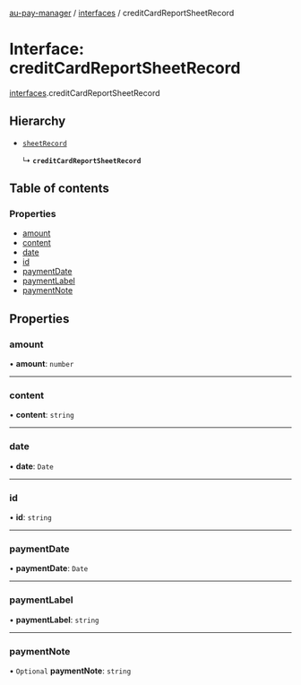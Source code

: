[au-pay-manager](../README.md) / [interfaces](../modules/interfaces.md) / creditCardReportSheetRecord

# Interface: creditCardReportSheetRecord

[interfaces](../modules/interfaces.md).creditCardReportSheetRecord

## Hierarchy

- [`sheetRecord`](interfaces.sheetRecord.md)

  ↳ **`creditCardReportSheetRecord`**

## Table of contents

### Properties

- [amount](interfaces.creditCardReportSheetRecord.md#amount)
- [content](interfaces.creditCardReportSheetRecord.md#content)
- [date](interfaces.creditCardReportSheetRecord.md#date)
- [id](interfaces.creditCardReportSheetRecord.md#id)
- [paymentDate](interfaces.creditCardReportSheetRecord.md#paymentdate)
- [paymentLabel](interfaces.creditCardReportSheetRecord.md#paymentlabel)
- [paymentNote](interfaces.creditCardReportSheetRecord.md#paymentnote)

## Properties

### amount

• **amount**: `number`

___

### content

• **content**: `string`

___

### date

• **date**: `Date`

___

### id

• **id**: `string`

___

### paymentDate

• **paymentDate**: `Date`

___

### paymentLabel

• **paymentLabel**: `string`

___

### paymentNote

• `Optional` **paymentNote**: `string`
